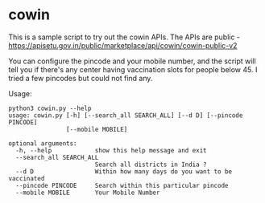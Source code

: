 # cowin

This is a sample script to try out the cowin APIs. The APIs are public - https://apisetu.gov.in/public/marketplace/api/cowin/cowin-public-v2

You can configure the pincode and your mobile number, and the script will tell you if there's any center having vaccination slots for people below 45. I tried a few pincodes but could not find any. 

Usage:

```
python3 cowin.py --help
usage: cowin.py [-h] [--search_all SEARCH_ALL] [--d D] [--pincode PINCODE]
                [--mobile MOBILE]

optional arguments:
  -h, --help            show this help message and exit
  --search_all SEARCH_ALL
                        Search all districts in India ?
  --d D                 Within how many days do you want to be vaccinated
  --pincode PINCODE     Search within this particular pincode
  --mobile MOBILE       Your Mobile Number
```